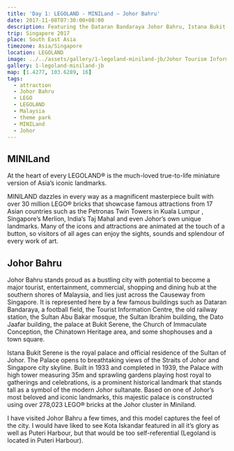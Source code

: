 ```yaml
---
title: 'Day 1: LEGOLAND - MINILand – Johor Bahru'
date: 2017-11-08T07:30:00+08:00
description: Featuring the Dataran Bandaraya Johor Bahru, Istana Bukit Serene, Larkin Stadium, Sultan Abu Bakar State Mosque and Sultan Ibrahim Building.
trip: Singapore 2017
place: South East Asia
timezone: Asia/Singapore
location: LEGOLAND
image: ../../assets/gallery/1-legoland-miniland-jb/Johor Tourism Information Centre (1).jpeg
gallery: 1-legoland-miniland-jb
map: [1.4277, 103.6289, 16]
tags:
  - attraction
  - Johor Bahru
  - LEGO
  - LEGOLAND
  - Malaysia
  - theme park
  - MINILand
  - Johor
---
```


## MINILand

At the heart of every LEGOLAND® is the much-loved true-to-life miniature version of Asia’s iconic landmarks.

MINILAND dazzles in every way as a magnificent masterpiece built with over 30 million LEGO® bricks that showcase famous attractions from 17 Asian countries such as the Petronas Twin Towers in Kuala Lumpur , Singapore’s Merlion, India’s Taj Mahal and even Johor’s own unique landmarks. Many of the icons and attractions are animated at the touch of a button, so visitors of all ages can enjoy the sights, sounds and splendour of every work of art.

## Johor Bahru

Johor Bahru stands proud as a bustling city with potential to become a major tourist, entertainment, commercial, shopping and dining hub at the southern shores of Malaysia, and lies just across the Causeway from Singapore. It is represented here by a few famous buildings such as Dataran Bandaraya, a football field, the Tourist Information Centre, the old railway station, the Sultan Abu Bakar mosque, the Sultan Ibrahim building, the Dato Jaafar building, the palace at Bukit Serene, the Church of Immaculate Conception, the Chinatown Heritage area, and some shophouses and a town square.

Istana Bukit Serene is the royal palace and official residence of the Sultan of Johor. The Palace opens to breathtaking views of the Straits of Johor and Singapore city skyline. Built in 1933 and completed in 1939, the Palace with high tower measuring 35m and sprawling gardens playing host royal to gatherings and celebrations, is a prominent historical landmark that stands tall as a symbol of the modern Johor sultanate. Based on one of Johor’s most beloved and iconic landmarks, this majestic palace is constructed using over 278,023 LEGO® bricks at the Johor cluster in Miniland.

I have visited Johor Bahru a few times, and this model captures the feel of the city. I would have liked to see Kota Iskandar featured in all it’s glory as well as Puteri Harbour, but that would be too self-referential (Legoland is located in Puteri Harbour).
